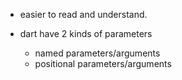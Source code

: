 * easier to read and understand.

* dart have 2 kinds of parameters
    * named parameters/arguments
    * positional parameters/arguments

